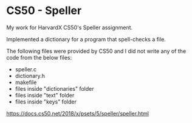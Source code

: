 # CS50 - Speller
My work for HarvardX CS50's Speller assignment.

Implemented a dictionary for a program that spell-checks a file.

The following files were provided by CS50 and I did not write any of the code from the below files:
* speller.c
* dictionary.h
* makefile
* files inside "dictionaries" folder
* files inside "text" folder
* files inside "keys" folder

https://docs.cs50.net/2018/x/psets/5/speller/speller.html
